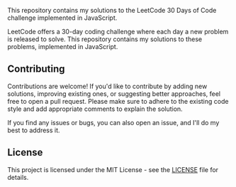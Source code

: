 This repository contains my solutions to the LeetCode 30 Days of Code challenge implemented in JavaScript.



LeetCode offers a 30-day coding challenge where each day a new problem is released to solve. This repository contains my solutions to these problems, implemented in JavaScript.



## Contributing
Contributions are welcome! If you'd like to contribute by adding new solutions, improving existing ones, or suggesting better approaches, feel free to open a pull request. Please make sure to adhere to the existing code style and add appropriate comments to explain the solution.

If you find any issues or bugs, you can also open an issue, and I'll do my best to address it.

## License
This project is licensed under the MIT License - see the [LICENSE](LICENSE) file for details.
